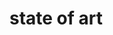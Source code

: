 

state of art
====

[](http://alteredqualia.com/visualization/evolve/)
[](https://www.youtube.com/watch?v=rGt3iMAJVT8)